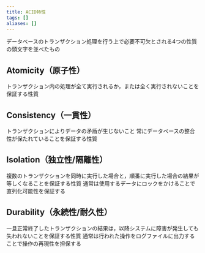 ```yaml
---
title: ACID特性
tags: []
aliases: []
---
```

データベースのトランザクション処理を行う上で必要不可欠とされる4つの性質の頭文字を並べたもの
## Atomicity（原子性）
トランザクション内の処理が全て実行されるか，または全く実行されないことを保証する性質
## Consistency（一貫性）
トランザクションによりデータの矛盾が生じないこと
常にデータベースの整合性が保たれていることを保証する性質
## Isolation（独立性/隔離性）
複数のトランザクションを同時に実行した場合と，順番に実行した場合の結果が等しくなることを保証する性質
通常は使用するデータにロックをかけることで直列化可能性を保証する
## Durability（永続性/耐久性）
一旦正常終了したトランザクションの結果は，以降システムに障害が発生しても失われないことを保証する性質
通常は行われた操作をログファイルに出力することで操作の再現性を担保する